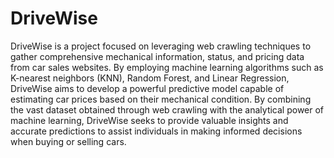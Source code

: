 # DriveWise
DriveWise is a project focused on leveraging web crawling techniques to gather comprehensive mechanical information, status, and pricing data from car sales websites. 
By employing machine learning algorithms such as K-nearest neighbors (KNN), Random Forest, and Linear Regression, DriveWise aims to develop a powerful predictive model capable of estimating car prices based on their mechanical condition.
By combining the vast dataset obtained through web crawling with the analytical power of machine learning, DriveWise seeks to provide valuable insights and accurate predictions to assist individuals in making informed decisions when buying or selling cars.
